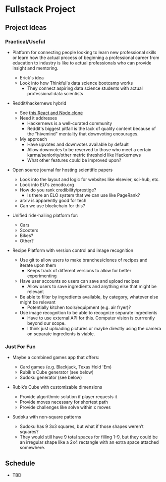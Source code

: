 # Fullstack Project

## Project Ideas

### Practical/Useful

- Platform for connecting people looking to learn new professional skills or learn how the actual process of beginning a professional career from education to industry is like to actual professionals who can provide insight and mentoring.
    - Erick's idea
    - Look into how Thinkful's data science bootcamp works
        - They connect aspiring data science students with actual professional data scientists

- Reddit/hackernews hybrid
  - See [this React and Node clone](https://www.reddit.com/r/reactjs/comments/9g8xxm/i_made_a_reddit_clone_with_reactjs_and_nodejs_for/)
  - Need it addresses
    - Hackernews is a well-curated community
    - Reddit's biggest pitfall is the lack of quality content because of the "hivemind" mentality that downvoting encourages.
  - My approach
    - Have upvotes and downvotes available by default
    - Allow downvotes to be reserved to those who meet a certain karma/seniority/other metric threshold like Hackernews
    - What other features could be improved upon?

- Open source journal for hosting scientific papers
  - Look into the layout and logic for websites like elsevier, sci-hub, etc.
  - Look into EU's zenodo.org
  - How do you rank credibility/prestige?
      - Is there an ELO system that we can use like PageRank?
  - arxiv is apparently good for tech
  - Can we use blockchain for this?

- Unified ride-hailing platform for:
  - Cars
  - Scooters
  - Bikes?
  - Other?

- Recipe Platform with version control and image recognition
    - Use git to allow users to make branches/clones of recipes and iterate upon them
        - Keeps track of different versions to allow for better experimenting
    - Have user accounts so users can save and upload recipes
        - Allow users to save ingredients and anything else that might be relevant
    - Be able to filter by ingredients available, by category, whatever else might be relevant
        - Potentially kitchen tools/equipment (e.g. air fryer)?
    - Use image recognition to be able to recognize separate ingredients
        - Have to use external API for this.  Computer vision is currrently beyond our scope.
        - I think just uploading pictures or maybe directly using the camera on separate ingredients is viable.

### Just For Fun

- Maybe a combined games app that offers:
  - Card games (e.g. Blackjack, Texas Hold 'Em)
  - Rubik's Cube generator (see below)
  - Sudoku generator (see below)

- Rubik’s Cube with customizable dimensions
  - Provide algorithmic solution if player requests it
  - Provide moves necessary for shortest path
  - Provide challenges like solve within x moves

- Sudoku with non-square patterns
  - Sudoku has 9 3x3 squares, but what if those shapes weren’t squares?
  - They would still have 9 total spaces for filling 1-9, but they could be an irregular shape like a 2x4 rectangle with an extra space attached somewhere.

## Schedule

- TBD